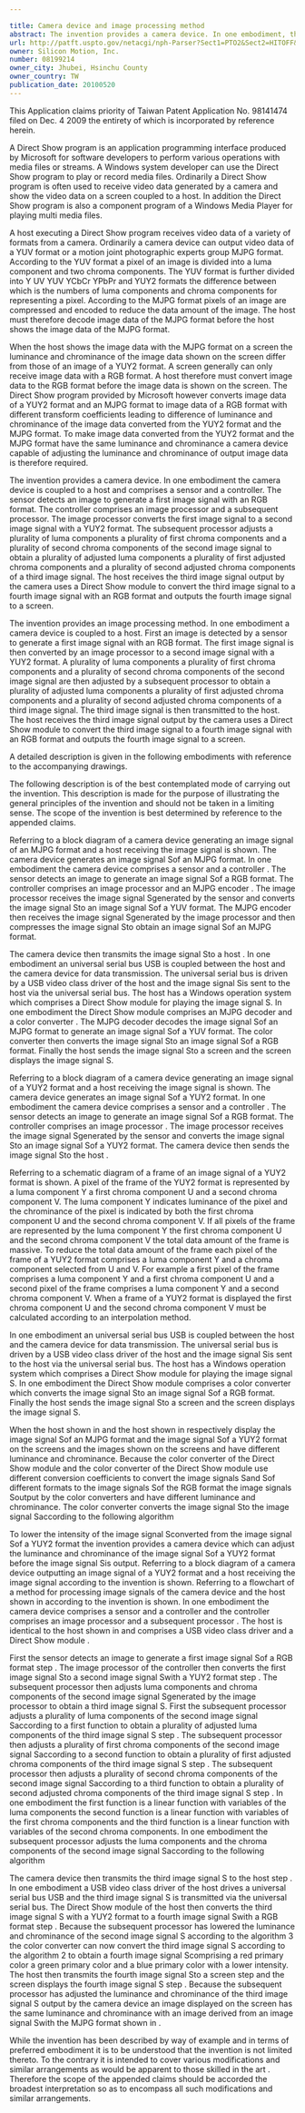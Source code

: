 ```yaml
---

title: Camera device and image processing method
abstract: The invention provides a camera device. In one embodiment, the camera device comprises a sensor and a controller. The sensor detects an image to generate a first image signal with an RGB format. The controller comprises an image processor and a subsequent processor. The image processor converts the first image signal to a second image signal with a YUY2 format. The subsequent processor adjusts a plurality of luma components, a plurality of first chroma components, and a plurality of second chroma components of the second image signal to obtain a plurality of adjusted luma components, a plurality of first adjusted chroma components, and a plurality of second adjusted chroma components of a third image signal. A host receives the third image signal output by the camera, and uses a Direct Show module to convert the third image signal to a fourth image signal with an RGB format.
url: http://patft.uspto.gov/netacgi/nph-Parser?Sect1=PTO2&Sect2=HITOFF&p=1&u=%2Fnetahtml%2FPTO%2Fsearch-adv.htm&r=1&f=G&l=50&d=PALL&S1=08199214&OS=08199214&RS=08199214
owner: Silicon Motion, Inc.
number: 08199214
owner_city: Jhubei, Hsinchu County
owner_country: TW
publication_date: 20100520
---
```

This Application claims priority of Taiwan Patent Application No. 98141474 filed on Dec. 4 2009 the entirety of which is incorporated by reference herein.

A Direct Show program is an application programming interface produced by Microsoft for software developers to perform various operations with media files or streams. A Windows system developer can use the Direct Show program to play or record media files. Ordinarily a Direct Show program is often used to receive video data generated by a camera and show the video data on a screen coupled to a host. In addition the Direct Show program is also a component program of a Windows Media Player for playing multi media files.

A host executing a Direct Show program receives video data of a variety of formats from a camera. Ordinarily a camera device can output video data of a YUV format or a motion joint photographic experts group MJPG format. According to the YUV format a pixel of an image is divided into a luma component and two chroma components. The YUV format is further divided into Y UV YUV YCbCr YPbPr and YUY2 formats the difference between which is the numbers of luma components and chroma components for representing a pixel. According to the MJPG format pixels of an image are compressed and encoded to reduce the data amount of the image. The host must therefore decode image data of the MJPG format before the host shows the image data of the MJPG format.

When the host shows the image data with the MJPG format on a screen the luminance and chrominance of the image data shown on the screen differ from those of an image of a YUY2 format. A screen generally can only receive image data with a RGB format. A host therefore must convert image data to the RGB format before the image data is shown on the screen. The Direct Show program provided by Microsoft however converts image data of a YUY2 format and an MJPG format to image data of a RGB format with different transform coefficients leading to difference of luminance and chrominance of the image data converted from the YUY2 format and the MJPG format. To make image data converted from the YUY2 format and the MJPG format have the same luminance and chrominance a camera device capable of adjusting the luminance and chrominance of output image data is therefore required.

The invention provides a camera device. In one embodiment the camera device is coupled to a host and comprises a sensor and a controller. The sensor detects an image to generate a first image signal with an RGB format. The controller comprises an image processor and a subsequent processor. The image processor converts the first image signal to a second image signal with a YUY2 format. The subsequent processor adjusts a plurality of luma components a plurality of first chroma components and a plurality of second chroma components of the second image signal to obtain a plurality of adjusted luma components a plurality of first adjusted chroma components and a plurality of second adjusted chroma components of a third image signal. The host receives the third image signal output by the camera uses a Direct Show module to convert the third image signal to a fourth image signal with an RGB format and outputs the fourth image signal to a screen.

The invention provides an image processing method. In one embodiment a camera device is coupled to a host. First an image is detected by a sensor to generate a first image signal with an RGB format. The first image signal is then converted by an image processor to a second image signal with a YUY2 format. A plurality of luma components a plurality of first chroma components and a plurality of second chroma components of the second image signal are then adjusted by a subsequent processor to obtain a plurality of adjusted luma components a plurality of first adjusted chroma components and a plurality of second adjusted chroma components of a third image signal. The third image signal is then transmitted to the host. The host receives the third image signal output by the camera uses a Direct Show module to convert the third image signal to a fourth image signal with an RGB format and outputs the fourth image signal to a screen.

A detailed description is given in the following embodiments with reference to the accompanying drawings.

The following description is of the best contemplated mode of carrying out the invention. This description is made for the purpose of illustrating the general principles of the invention and should not be taken in a limiting sense. The scope of the invention is best determined by reference to the appended claims.

Referring to a block diagram of a camera device generating an image signal of an MJPG format and a host receiving the image signal is shown. The camera device generates an image signal Sof an MJPG format. In one embodiment the camera device comprises a sensor and a controller . The sensor detects an image to generate an image signal Sof a RGB format. The controller comprises an image processor and an MJPG encoder . The image processor receives the image signal Sgenerated by the sensor and converts the image signal Sto an image signal Sof a YUV format. The MJPG encoder then receives the image signal Sgenerated by the image processor and then compresses the image signal Sto obtain an image signal Sof an MJPG format.

The camera device then transmits the image signal Sto a host . In one embodiment an universal serial bus USB is coupled between the host and the camera device for data transmission. The universal serial bus is driven by a USB video class driver of the host and the image signal Sis sent to the host via the universal serial bus. The host has a Windows operation system which comprises a Direct Show module for playing the image signal S. In one embodiment the Direct Show module comprises an MJPG decoder and a color converter . The MJPG decoder decodes the image signal Sof an MJPG format to generate an image signal Sof a YUV format. The color converter then converts the image signal Sto an image signal Sof a RGB format. Finally the host sends the image signal Sto a screen and the screen displays the image signal S.

Referring to a block diagram of a camera device generating an image signal of a YUY2 format and a host receiving the image signal is shown. The camera device generates an image signal Sof a YUY2 format. In one embodiment the camera device comprises a sensor and a controller . The sensor detects an image to generate an image signal Sof a RGB format. The controller comprises an image processor . The image processor receives the image signal Sgenerated by the sensor and converts the image signal Sto an image signal Sof a YUY2 format. The camera device then sends the image signal Sto the host .

Referring to a schematic diagram of a frame of an image signal of a YUY2 format is shown. A pixel of the frame of the YUY2 format is represented by a luma component Y a first chroma component U and a second chroma component V. The luma component Y indicates luminance of the pixel and the chrominance of the pixel is indicated by both the first chroma component U and the second chroma component V. If all pixels of the frame are represented by the luma component Y the first chroma component U and the second chroma component V the total data amount of the frame is massive. To reduce the total data amount of the frame each pixel of the frame of a YUY2 format comprises a luma component Y and a chroma component selected from U and V. For example a first pixel of the frame comprises a luma component Y and a first chroma component U and a second pixel of the frame comprises a luma component Y and a second chroma component V. When a frame of a YUY2 format is displayed the first chroma component U and the second chroma component V must be calculated according to an interpolation method.

In one embodiment an universal serial bus USB is coupled between the host and the camera device for data transmission. The universal serial bus is driven by a USB video class driver of the host and the image signal Sis sent to the host via the universal serial bus. The host has a Windows operation system which comprises a Direct Show module for playing the image signal S. In one embodiment the Direct Show module comprises a color converter which converts the image signal Sto an image signal Sof a RGB format. Finally the host sends the image signal Sto a screen and the screen displays the image signal S.

When the host shown in and the host shown in respectively display the image signal Sof an MJPG format and the image signal Sof a YUY2 format on the screens and the images shown on the screens and have different luminance and chrominance. Because the color converter of the Direct Show module and the color converter of the Direct Show module use different conversion coefficients to convert the image signals Sand Sof different formats to the image signals Sof the RGB format the image signals Soutput by the color converters and have different luminance and chrominance. The color converter converts the image signal Sto the image signal Saccording to the following algorithm 

To lower the intensity of the image signal Sconverted from the image signal Sof a YUY2 format the invention provides a camera device which can adjust the luminance and chrominance of the image signal Sof a YUY2 format before the image signal Sis output. Referring to a block diagram of a camera device outputting an image signal of a YUY2 format and a host receiving the image signal according to the invention is shown. Referring to a flowchart of a method for processing image signals of the camera device and the host shown in according to the invention is shown. In one embodiment the camera device comprises a sensor and a controller and the controller comprises an image processor and a subsequent processor . The host is identical to the host shown in and comprises a USB video class driver and a Direct Show module .

First the sensor detects an image to generate a first image signal Sof a RGB format step . The image processor of the controller then converts the first image signal Sto a second image signal Swith a YUY2 format step . The subsequent processor then adjusts luma components and chroma components of the second image signal Sgenerated by the image processor to obtain a third image signal S. First the subsequent processor adjusts a plurality of luma components of the second image signal Saccording to a first function to obtain a plurality of adjusted luma components of the third image signal S step . The subsequent processor then adjusts a plurality of first chroma components of the second image signal Saccording to a second function to obtain a plurality of first adjusted chroma components of the third image signal S step . The subsequent processor then adjusts a plurality of second chroma components of the second image signal Saccording to a third function to obtain a plurality of second adjusted chroma components of the third image signal S step . In one embodiment the first function is a linear function with variables of the luma components the second function is a linear function with variables of the first chroma components and the third function is a linear function with variables of the second chroma components. In one embodiment the subsequent processor adjusts the luma components and the chroma components of the second image signal Saccording to the following algorithm 

The camera device then transmits the third image signal S to the host step . In one embodiment a USB video class driver of the host drives a universal serial bus USB and the third image signal S is transmitted via the universal serial bus. The Direct Show module of the host then converts the third image signal S with a YUY2 format to a fourth image signal Swith a RGB format step . Because the subsequent processor has lowered the luminance and chrominance of the second image signal S according to the algorithm 3 the color converter can now convert the third image signal S according to the algorithm 2 to obtain a fourth image signal Scomprising a red primary color a green primary color and a blue primary color with a lower intensity. The host then transmits the fourth image signal Sto a screen step and the screen displays the fourth image signal S step . Because the subsequent processor has adjusted the luminance and chrominance of the third image signal S output by the camera device an image displayed on the screen has the same luminance and chrominance with an image derived from an image signal Swith the MJPG format shown in .

While the invention has been described by way of example and in terms of preferred embodiment it is to be understood that the invention is not limited thereto. To the contrary it is intended to cover various modifications and similar arrangements as would be apparent to those skilled in the art . Therefore the scope of the appended claims should be accorded the broadest interpretation so as to encompass all such modifications and similar arrangements.

